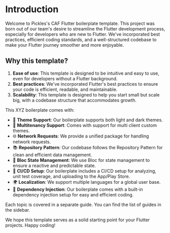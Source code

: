 # Introduction

Welcome to Pickles's CAF Flutter boilerplate template. This project was born out of our team's desire to streamline the Flutter development process, especially for developers who are new to Flutter. We've incorporated best practices, efficient coding standards, and a well-structured codebase to make your Flutter journey smoother and more enjoyable.

## Why this template?

1. **Ease of use**: This template is designed to be intuitive and easy to use, even for developers without a Flutter background.
2. **Best practices**: We've incorporated Flutter's best practices to ensure your code is efficient, readable, and maintainable.
3. **Scalability**: This template is designed to help you start small but scale big, with a codebase structure that accommodates growth.

This XYZ boilerplate comes with:

- 🎨 **Theme Support**: Our boilerplate supports both light and dark themes.
- 🤖 **Multitenancy Support**: Comes with support for multi client custom themes.
- 🌐 **Network Requests**: We provide a unified package for handling network requests.
- 📚 **Repository Pattern**: Our codebase follows the Repository Pattern for clean and efficient data management.
- 🔄 **Bloc State Management**: We use Bloc for state management to ensure a reactive and predictable state.
- 🚀 **CI/CD Setup**: Our boilerplate includes a CI/CD setup for analyzing, unit test coverage, and uploading to the App/Play Store.
- 🌍 **Localization**: We support multiple languages for a global user base.
- 🧰 **Dependency Injection**: Our boilerplate comes with a built-in dependency injection setup for easy and efficient coding.

Each topic is covered in a separate guide. You can find the list of guides in
the sidebar.

We hope this template serves as a solid starting point for your Flutter projects. Happy coding!